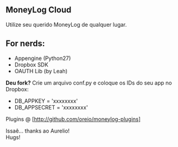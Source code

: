 ## MoneyLog Cloud
Utilize seu querido MoneyLog de qualquer lugar.

## For nerds:
- Appengine (Python27)
- Dropbox SDK
- OAUTH Lib (by Leah)

**Deu fork?** Crie um arquivo conf.py e coloque os IDs do seu app no Dropbox:  
- DB_APPKEY = 'xxxxxxxx'  
- DB_APPSECRET = 'xxxxxxxx'

Plugins @ [http://github.com/oreio/moneylog-plugins]

Issaê... thanks ao Aurelio!  
Hugs!